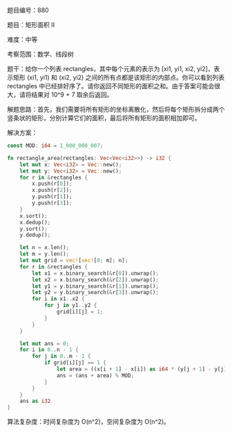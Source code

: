 题目编号：880

题目：矩形面积 II

难度：中等

考察范围：数学、线段树

题干：给你一个列表 rectangles，其中每个元素的表示为 [xi1, yi1, xi2, yi2]，表示矩形 (xi1, yi1) 和 (xi2, yi2) 之间的所有点都是该矩形的内部点。你可以看到列表 rectangles 中已经排好序了。请你返回不同矩形的面积之和。由于答案可能会很大，请将结果对 10^9 + 7 取余后返回。

解题思路：首先，我们需要将所有矩形的坐标离散化，然后将每个矩形拆分成两个竖条状的矩形，分别计算它们的面积，最后将所有矩形的面积相加即可。

解决方案：

```rust
const MOD: i64 = 1_000_000_007;

fn rectangle_area(rectangles: Vec<Vec<i32>>) -> i32 {
    let mut x: Vec<i32> = Vec::new();
    let mut y: Vec<i32> = Vec::new();
    for r in &rectangles {
        x.push(r[0]);
        x.push(r[2]);
        y.push(r[1]);
        y.push(r[3]);
    }
    x.sort();
    x.dedup();
    y.sort();
    y.dedup();

    let n = x.len();
    let m = y.len();
    let mut grid = vec![vec![0; m]; n];
    for r in &rectangles {
        let x1 = x.binary_search(&r[0]).unwrap();
        let x2 = x.binary_search(&r[2]).unwrap();
        let y1 = y.binary_search(&r[1]).unwrap();
        let y2 = y.binary_search(&r[3]).unwrap();
        for i in x1..x2 {
            for j in y1..y2 {
                grid[i][j] = 1;
            }
        }
    }

    let mut ans = 0;
    for i in 0..n - 1 {
        for j in 0..m - 1 {
            if grid[i][j] == 1 {
                let area = ((x[i + 1] - x[i]) as i64 * (y[j + 1] - y[j]) as i64) % MOD;
                ans = (ans + area) % MOD;
            }
        }
    }
    ans as i32
}
```

算法复杂度：时间复杂度为 O(n^2)，空间复杂度为 O(n^2)。